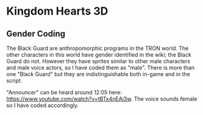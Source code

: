 # Kingdom Hearts 3D

## Gender Coding

The Black Guard are anthropomorphic programs in the TRON world. The other characters in this world have gender identified in the wiki; the Black Guard do not. However they have sprites similar to other male characters and male voice actors, so I have coded them as "male". There is more than one "Black Guard" but they are indistinguishable both in-game and in the script. 

"Announcer" can be heard around 12:05 here: https://www.youtube.com/watch?v=tBTx4nEAi3w. The voice sounds female so I have coded accordingly. 
